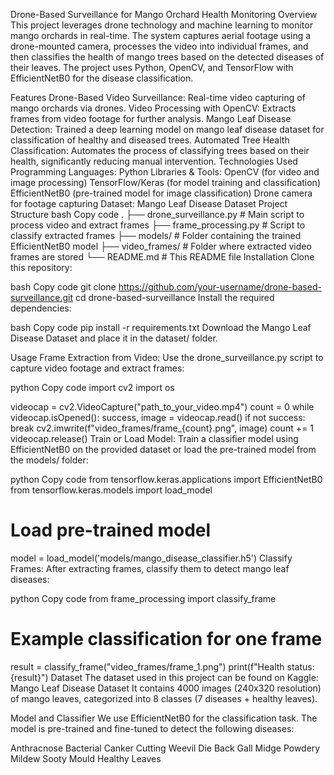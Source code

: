 Drone-Based Surveillance for Mango Orchard Health Monitoring
Overview
This project leverages drone technology and machine learning to monitor mango orchards in real-time. The system captures aerial footage using a drone-mounted camera, processes the video into individual frames, and then classifies the health of mango trees based on the detected diseases of their leaves. The project uses Python, OpenCV, and TensorFlow with EfficientNetB0 for the disease classification.

Features
Drone-Based Video Surveillance: Real-time video capturing of mango orchards via drones.
Video Processing with OpenCV: Extracts frames from video footage for further analysis.
Mango Leaf Disease Detection: Trained a deep learning model on mango leaf disease dataset for classification of healthy and diseased trees.
Automated Tree Health Classification: Automates the process of classifying trees based on their health, significantly reducing manual intervention.
Technologies Used
Programming Languages: Python
Libraries & Tools:
OpenCV (for video and image processing)
TensorFlow/Keras (for model training and classification)
EfficientNetB0 (pre-trained model for image classification)
Drone camera for footage capturing
Dataset: Mango Leaf Disease Dataset
Project Structure
bash
Copy code
.
├── drone_surveillance.py         # Main script to process video and extract frames
├── frame_processing.py           # Script to classify extracted frames
├── models/                       # Folder containing the trained EfficientNetB0 model
├── video_frames/                 # Folder where extracted video frames are stored
└── README.md                     # This README file
Installation
Clone this repository:

bash
Copy code
git clone https://github.com/your-username/drone-based-surveillance.git
cd drone-based-surveillance
Install the required dependencies:

bash
Copy code
pip install -r requirements.txt
Download the Mango Leaf Disease Dataset and place it in the dataset/ folder.

Usage
Frame Extraction from Video: Use the drone_surveillance.py script to capture video footage and extract frames:

python
Copy code
import cv2
import os

videocap = cv2.VideoCapture("path_to_your_video.mp4")
count = 0
while videocap.isOpened():
    success, image = videocap.read()
    if not success:
        break
    cv2.imwrite(f"video_frames/frame_{count}.png", image)
    count += 1
videocap.release()
Train or Load Model: Train a classifier model using EfficientNetB0 on the provided dataset or load the pre-trained model from the models/ folder:

python
Copy code
from tensorflow.keras.applications import EfficientNetB0
from tensorflow.keras.models import load_model

# Load pre-trained model
model = load_model('models/mango_disease_classifier.h5')
Classify Frames: After extracting frames, classify them to detect mango leaf diseases:

python
Copy code
from frame_processing import classify_frame

# Example classification for one frame
result = classify_frame("video_frames/frame_1.png")
print(f"Health status: {result}")
Dataset
The dataset used in this project can be found on Kaggle:
Mango Leaf Disease Dataset
It contains 4000 images (240x320 resolution) of mango leaves, categorized into 8 classes (7 diseases + healthy leaves).

Model and Classifier
We use EfficientNetB0 for the classification task. The model is pre-trained and fine-tuned to detect the following diseases:

Anthracnose
Bacterial Canker
Cutting Weevil
Die Back
Gall Midge
Powdery Mildew
Sooty Mould
Healthy Leaves

